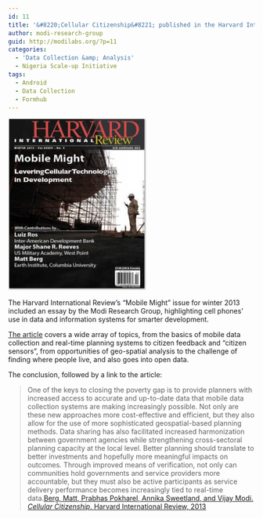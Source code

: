 ```yaml
---
id: 11
title: '&#8220;Cellular Citizenship&#8221; published in the Harvard International Review'
author: modi-research-group
guid: http://modilabs.org/?p=11
categories:
  - 'Data Collection &amp; Analysis'
  - Nigeria Scale-up Initiative
tags:
  - Android
  - Data Collection
  - Formhub
---
```

<img class="alignleft" alt="Harvard International Review's Mobile Might issue" src="/assets/uploads/blog/2013/05/harvardmag.png" alt="harvardmag" width="282" height="351" class="alignnone size-full wp-image-2319" /> 

The Harvard International Review&#8217;s &#8220;Mobile Might&#8221; issue for winter 2013 included an essay by the Modi Research Group, highlighting cell phones&#8217; use in data and information systems for smarter development. 

[The article][1] covers a wide array of topics, from the basics of mobile data collection and real-time planning systems to citizen feedback and &#8220;citizen sensors&#8221;, from opportunities of geo-spatial analysis to the challenge of finding where people live, and also goes into open data. 

The conclusion, followed by a link to the article: 

> One of the keys to closing the poverty gap is to provide planners with increased access to accurate and up-to-date data that mobile data collection systems are making increasingly possible. Not only are these new approaches more cost-effective and efficient, but they also allow for the use of more sophisticated geospatial-based planning methods. Data sharing has also facilitated increased harmonization between government agencies while strengthening cross-sectoral planning capacity at the local level. Better planning should translate to better investments and hopefully more meaningful impacts on outcomes. Through improved means of verification, not only can communities hold governments and service providers more accountable, but they must also be active participants as service delivery performance becomes increasingly tied to real-time data.[Berg, Matt, Prabhas Pokharel, Annika Sweetland, and Vijay Modi. *Cellular Citizenship*. Harvard International Review, 2013][1]

 [1]: http://hir.harvard.edu/cellular-citizenship